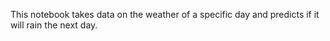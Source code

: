 This notebook takes data on the weather of a specific day and predicts if it will rain the next day.
